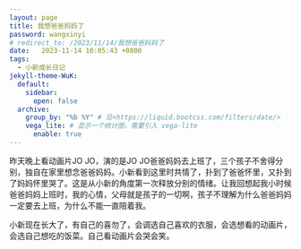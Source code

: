 ```yaml
---
layout: page
title: 我想爸爸妈妈了
password: wangxinyi
# redirect_to: /2023/11/14/我想爸爸妈妈了
date:   2023-11-14 10:05:43 +0800
tags:
  - 小新成长日记
jekyll-theme-WuK:
  default:
    sidebar:
      open: false
  archive:
    group_by: "%b %Y" # 见<https://liquid.bootcss.com/filters/date/>
    vega_lite: # 显示一个统计图，需要引入 vega-lite
      enable: true
---
```


昨天晚上看动画片JO JO，演的是JO JO爸爸妈妈去上班了，三个孩子不舍得分别，独自在家里想念爸爸妈妈。小新看到这里时共情了，扑到了爸爸怀里，又扑到了妈妈怀里哭了。这是从小新的角度第一次释放分别的情绪。让我回想起我小时候爸爸妈妈上班时，我的心情，父母就是孩子的一切啊，孩子不理解为什么爸爸妈妈一定要去上班，为什么不能一直陪着我。

小新现在长大了，有自己的喜勿了，会调选自己喜欢的衣服，会选想看的动画片，会选自己想吃的饭菜。自己看动画片会哭会笑。

